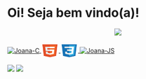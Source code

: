 <h1>Oi! Seja bem vindo(a)!</h1> 

<div align="center">
  <a href="https://github.com/joanacabralmartins">
  <img height="180em" src="https://github-readme-stats.vercel.app/api/top-langs/?username=joanacabralmartins&layout=compact&langs_count=7&theme=midnight-purple"/>
</div>
<div style="display: inline_block"><br>
  <img align="center" alt="Joana-C" height="30" width="40" src="https://cdn.jsdelivr.net/gh/devicons/devicon/icons/c/c-original.svg"">
  <img align="center" alt="Joana-HTML" height="30" width="40" src="https://raw.githubusercontent.com/devicons/devicon/master/icons/html5/html5-original.svg">
  <img align="center" alt="Joana-CSS" height="30" width="40" src="https://raw.githubusercontent.com/devicons/devicon/master/icons/css3/css3-original.svg">
  <img align="center" alt="Joana-JS" height="30" width="40" src="https://cdn.jsdelivr.net/gh/devicons/devicon/icons/javascript/javascript-original.svg"">
</div>
  
<br>
<div> 
  <a href = "mailto:joanacabralmartins@outlook.com"><img src="https://img.shields.io/badge/Microsoft_Outlook-0078D4?style=for-the-badge&logo=microsoft-outlook&logoColor=white" target="_blank"></a>
  <a href="https://www.linkedin.com/in/joana-cabral-martins/" target="_blank"><img src="https://img.shields.io/badge/-LinkedIn-%230077B5?style=for-the-badge&logo=linkedin&logoColor=white" target="_blank"></a> 
